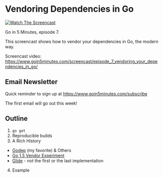 # Vendoring Dependencies in Go

[![Watch The Screencast](https://www.goin5minutes.com/img/watch-screencast.svg)](https://www.goin5minutes.com/screencast/episode_7_vendoring_your_dependencies_in_go/)

Go in 5 Minutes, episode 7.

This screencast shows how to vendor your dependencies in Go, the modern way.

Screencast video:
https://www.goin5minutes.com/screencast/episode_7_vendoring_your_dependencies_in_go/

## Email Newsletter

Quick reminder to sign up at https://www.goin5minutes.com/subscribe

The first email will go out this week!

## Outline

1. `go get`
2. Reproducible builds
3. A Rich History
  - [Godep](https://github.com/tools/godep) (my favorite) & Others
  - [Go 1.5 Vendor Experiment](https://docs.google.com/document/d/1Bz5-UB7g2uPBdOx-rw5t9MxJwkfpx90cqG9AFL0JAYo/edit)
  - [Glide](https://github.com/Masterminds/glide) - not the first or the last implementation
4. Example
